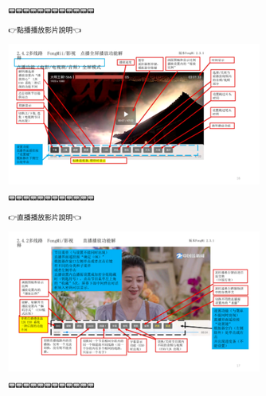 
📟📟📟📟📟📟📟📟📟📟📟📟


👉點播播放影片說明👈

![image](https://raw.githubusercontent.com/despot527/ylb/main/src/影片1.png)

📟📟📟📟📟📟📟📟📟📟📟📟


👉直播播放影片說明👈

![image](https://raw.githubusercontent.com/despot527/ylb/main/src/直播1.png)

📟📟📟📟📟📟📟📟📟📟📟📟

